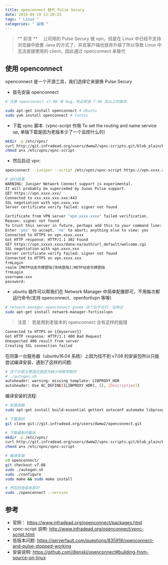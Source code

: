 ```yaml
---
title: openconnect 替代 Pulse Secury
date: 2019-04-19 13:20:33
tags: " Linux "
categories: " 运维 "
---
```


> ** 前言 **
　公司用的 Pulse Secury 做 vpn，但是在 Linux 中已经不支持浏览器中嵌套 Java 的方式了，并且客户端也放弃升级了所以导致 Linux 中无法直接使用的 client，因此通过 openconnect 来替代

## 使用 openconnect

openconnect 是一个开源工具，我们选择它来替换 Pulse Secury

- 首先安装 openconnect

```bash
# 注意 openconnect v7.06 有 bug，务必安装 7.08 及以上的版本

sudo apt-get install openconnect # Ubuntu
sudo yum install openconnect # Centos
```

- 下载 vpnc 脚本（vpnc-script 作用 To set the routing and name service up, 单独下载是因为老版本少了一个监控什么的）

```bash
mkdir -p /etc/vpnc/
curl http://git.infradead.org/users/dwmw2/vpnc-scripts.git/blob_plain/HEAD:/vpnc-script > /etc/vpnc/vpnc-script
chmod a+x /etc/vpnc/vpnc-script
```

- 然后启动 vpn:

```bash
openconnect --juniper --script /etc/vpnc/vpnc-script https://vpn.xxxx.xxx

# 运行结果
WARNING: Juniper Network Connect support is experimental.
It will probably be superseded by Junos Pulse support.
GET https://vpn.xxxx.xxx/
Connected to xxx.xxx.xxx.xxx:443
SSL negotiation with vpn.xxxx.xxx
Server certificate verify failed: signer not found

Certificate from VPN server "vpn.xxxx.xxxx" failed verification.
Reason: signer not found
To trust this server in future, perhaps add this to your command line:
Enter 'yes' to accept, 'no' to abort; anything else to view: yes
Connected to HTTPS on vpn.xxxx.xxxx
Got HTTP response: HTTP/1.1 302 Found
GET https://vpn.xxxxx.xxxx/dana-na/auth/url_default/welcome.cgi
SSL negotiation with vpn.xxxx.xxx
Server certificate verify failed: signer not found
Connected to HTTPS on vpn.xxxx.xxx
frmLogin
realm [MOTP动态令牌登陆|传统登陆]:MOTP动态令牌登陆
frmLogin
username:xxx
password:

```

- ubuntu 插件可以帮我们在 Network Manager 中简单配置即可，不用每次都运行命令(支持 openconnect、openfortivpn 等等)

```bash
# network-manager-openconnect-gnome 这个似乎也行，没用过
sudo apt-get install network-manager-fortisslvpn
```

> 注意：
> 若是用到老版本的 openconnect 会有这样的报错

```bash
Connected to HTTPS on {{myserver}}
Got HTTP response: HTTP/1.1 400 Bad Request
Unexpected 400 result from server
Creating SSL connection failed
```

在同事一台服务器（ubuntu16.04 系统）上因为找不到 v7.08 的安装包所以只能尝试编译安装，遇到了这样的问题:

```bash
# 这个问题主要是还是因为缺少依赖导致的
# ./autogen.sh 
autoheader: warning: missing template: LIBPROXY_HDR
autoheader: Use AC_DEFINE([LIBPROXY_HDR], [], [Description])
```

编译安装的流程:

```bash
# 安装依赖
sudo apt-get install build-essential gettext autoconf automake libproxy-dev libxml2-dev libtool vpnc-scripts pkg-config libgnutls-dev

# 下载源码
git clone git://git.infradead.org/users/dwmw2/openconnect.git

# 下载最新的脚本
mkdir -p /etc/vpnc/
curl http://git.infradead.org/users/dwmw2/vpnc-scripts.git/blob_plain/HEAD:/vpnc-script > /etc/vpnc/vpnc-script
chmod a+x /etc/vpnc/vpnc-script

# 编译安装
cd openconnect/
git checkout v7.08
sudo ./autogen.sh
sudo ./configure
sudo make && sudo make install

# 然后检查版本即可
sudo ./openconnect --version
```

## 参考

- 官网： https://www.infradead.org/openconnect/packages.html
- vpnc-script 说明: http://www.infradead.org/openconnect/vpnc-script.html
- 低版本问题: https://serverfault.com/questions/835918/openconnect-and-pulse-stopped-working
- 安装说明: https://github.com/dlenski/openconnect#building-from-source-on-linux
